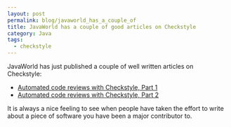 ```yaml
---
layout: post
permalink: blog/javaworld_has_a_couple_of
title: JavaWorld has a couple of good articles on Checkstyle
category: Java
tags:
  - checkstyle
---
```


<p>
JavaWorld has just published a couple of well written articles on Checkstyle:

</p>
<ul>
<li>
<a href="http://www.javaworld.com/javaworld/jw-11-2008/jw-11-checkstyle1.html">Automated code reviews with Checkstyle, Part 1</a>

</li>
<li>
<a href="http://www.javaworld.com/javaworld/jw-11-2008/jw-11-checkstyle2.html">Automated code reviews with Checkstyle, Part 2</a>

</li>
</ul>
<p>
It is always a nice feeling to see when people have taken the effort to write about a piece of software you have been a major contributor to.

</p>
